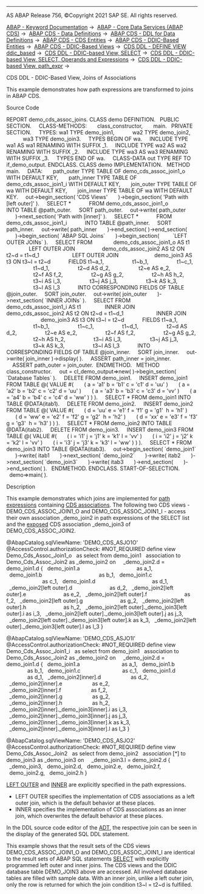   

* * *

AS ABAP Release 756, ©Copyright 2021 SAP SE. All rights reserved.

[ABAP - Keyword Documentation](javascript:call_link\('abenabap.htm'\)) →  [ABAP - Core Data Services (ABAP CDS)](javascript:call_link\('abencds.htm'\)) →  [ABAP CDS - Data Definitions](javascript:call_link\('abencds_entities.htm'\)) →  [ABAP CDS - DDL for Data Definitions](javascript:call_link\('abencds_f1_ddl_syntax.htm'\)) →  [ABAP CDS - CDS Entities](javascript:call_link\('abencds_view_entity.htm'\)) →  [ABAP CDS - DDIC-Based Entities](javascript:call_link\('abencds_ddic_entity.htm'\)) →  [ABAP CDS - DDIC-Based Views](javascript:call_link\('abencds_v1_views.htm'\)) →  [CDS DDL - DEFINE VIEW ddic\_based](javascript:call_link\('abencds_define_view_v1.htm'\)) →  [CDS DDL - DDIC-based View, SELECT](javascript:call_link\('abencds_select_statement_v1.htm'\)) →  [CDS DDL - DDIC-based View, SELECT, Operands and Expressions](javascript:call_link\('abencds_operands_and_expr_v1.htm'\)) →  [CDS DDL - DDIC-based View, path\_expr](javascript:call_link\('abencds_path_expression_v1.htm'\)) → 

CDS DDL - DDIC-Based View, Joins of Associations

This example demonstrates how path expressions are transformed to joins in ABAP CDS.

Source Code

REPORT demo\_cds\_assoc\_joins.
CLASS demo DEFINITION.
  PUBLIC SECTION.
    CLASS-METHODS:
      class\_constructor,
      main.
  PRIVATE SECTION.
    TYPES: wa1 TYPE demo\_join1,
           wa2 TYPE demo\_join2,
           wa3 TYPE demo\_join3.
    TYPES BEGIN OF wa.
    INCLUDE TYPE wa1 AS wa1 RENAMING WITH SUFFIX \_1.
    INCLUDE TYPE wa2 AS wa2 RENAMING WITH SUFFIX \_2.
    INCLUDE TYPE wa3 AS wa3 RENAMING WITH SUFFIX \_3.
    TYPES END OF wa.
    CLASS-DATA out TYPE REF TO if\_demo\_output.
ENDCLASS.
CLASS demo IMPLEMENTATION.
  METHOD main.
    DATA:
      path\_outer TYPE TABLE OF demo\_cds\_assoc\_join1\_o WITH DEFAULT KEY,
      path\_inner TYPE TABLE OF demo\_cds\_assoc\_join1\_i WITH DEFAULT KEY,
      join\_outer TYPE TABLE OF wa WITH DEFAULT KEY,
      join\_inner TYPE TABLE OF wa WITH DEFAULT KEY.
    out->begin\_section( 'CDS Views'
      )->begin\_section( 'Path with \[left outer\]' ).
    SELECT \*
           FROM demo\_cds\_assoc\_join1\_o
           INTO TABLE @path\_outer.
    SORT path\_outer.
    out->write( path\_outer
      )->next\_section( 'Path with \[inner\]' ).
    SELECT \*
           FROM demo\_cds\_assoc\_join1\_i
           INTO TABLE @path\_inner.
    SORT path\_inner.
    out->write( path\_inner
      )->end\_section( )->end\_section(
      )->begin\_section( \`ABAP SQL Joins\`
      )->begin\_section(
        \`LEFT OUTER JOINs\` ).
    SELECT FROM
             demo\_cds\_assoc\_join1\_o AS t1
               LEFT OUTER JOIN
                 demo\_cds\_assoc\_join2 AS t2 ON t2~d = t1~d\_1
                     LEFT OUTER JOIN
                       demo\_join3 AS t3 ON t3~l = t2~d
           FIELDS t1~a\_1,
                  t1~b\_1,
                  t1~c\_1,
                  t1~d\_1,
                  t2~d AS d\_2,
                  t2~e AS e\_2,
                  t2~f AS f\_2,
                  t2~g AS g\_2,
                  t2~h AS h\_2,
                  t3~i AS i\_3,
                  t3~j AS j\_3,
                  t3~k AS k\_3,
                  t3~l AS l\_3
           INTO CORRESPONDING FIELDS OF TABLE @join\_outer.
    SORT join\_outer.
    out->write( join\_outer
      )->next\_section( \`INNER JOINs\` ).
    SELECT FROM
             demo\_cds\_assoc\_join1\_i AS t1
               INNER JOIN
                 demo\_cds\_assoc\_join2 AS t2 ON t2~d = t1~d\_1
                     INNER JOIN
                       demo\_join3 AS t3 ON t3~l = t2~d
           FIELDS t1~a\_1,
                  t1~b\_1,
                  t1~c\_1,
                  t1~d\_1,
                  t2~d AS d\_2,
                  t2~e AS e\_2,
                  t2~f AS f\_2,
                  t2~g AS g\_2,
                  t2~h AS h\_2,
                  t3~i AS i\_3,
                  t3~j AS j\_3,
                  t3~k AS k\_3,
                  t3~l AS l\_3
           INTO CORRESPONDING FIELDS OF TABLE @join\_inner.
    SORT join\_inner.
    out->write( join\_inner )->display( ).
    ASSERT path\_inner = join\_inner.
    ASSERT path\_outer = join\_outer.  ENDMETHOD.
  METHOD class\_constructor.
    out = cl\_demo\_output=>new( )->begin\_section( \`Database Tables\` ).
    DELETE FROM demo\_join1.
    INSERT demo\_join1 FROM TABLE @( VALUE #(
      ( a = 'a1' b = 'b1' c = 'c1' d = 'uu' )
      ( a = 'a2' b = 'b2' c = 'c2' d = 'uu' )
      ( a = 'a3' b = 'b3' c = 'c3' d = 'vv' )
      ( a = 'a4' b = 'b4' c = 'c4' d = 'ww' ) ) ).
    SELECT \* FROM demo\_join1 INTO TABLE @DATA(itab1).
    DELETE FROM demo\_join2.
    INSERT demo\_join2 FROM TABLE @( VALUE #(
      ( d = 'uu' e = 'e1' f = 'f1' g = 'g1'  h = 'h1' )
      ( d = 'ww' e = 'e2' f = 'f2' g = 'g2'  h = 'h2' )
      ( d = 'xx' e = 'e3' f = 'f3' g = 'g3'  h = 'h3' ) ) ).
    SELECT \* FROM demo\_join2 INTO TABLE @DATA(itab2).
    DELETE FROM demo\_join3.
    INSERT demo\_join3 FROM TABLE @( VALUE #(
      ( i = 'i1' j = 'j1' k = 'k1' l = 'vv' )
      ( i = 'i2' j = 'j2' k = 'k2' l = 'vv' )
      ( i = 'i3' j = 'j3' k = 'k3' l = 'ww' ) ) ).
    SELECT \* FROM demo\_join3 INTO TABLE @DATA(itab3).
    out->begin\_section( \`demo\_join1\`
      )->write( itab1
      )->next\_section( \`demo\_join2\`
      )->write( itab2
      )->next\_section( \`demo\_join3\`
      )->write( itab3
      )->end\_section(
      )->end\_section( ).
  ENDMETHOD.
ENDCLASS.
START-OF-SELECTION.
  demo=>main( ).

Description

This example demonstrates which joins are implemented for [path expressions](javascript:call_link\('abencds_path_expression_v1.htm'\)) containing [CDS associations](javascript:call_link\('abencds_association_glosry.htm'\) "Glossary Entry"). The following two CDS views - DEMO\_CDS\_ASSOC\_JOIN1\_O and DEMO\_CDS\_ASSOC\_JOIN1\_I - access their own association \_demo\_join2 in path expressions of the SELECT list and the [exposed](javascript:call_link\('abencds_select_list_association_v1.htm'\)) CDS association \_demo\_join3 of DEMO\_CDS\_ASSOC\_JOIN2.

@AbapCatalog.sqlViewName: 'DEMO\_CDS\_ASJO1O'
@AccessControl.authorizationCheck: #NOT\_REQUIRED
define view Demo\_Cds\_Assoc\_Join1\_o
  as select from demo\_join1
  association to Demo\_Cds\_Assoc\_Join2 as \_demo\_join2 on
    \_demo\_join2.d = demo\_join1.d
{
  demo\_join1.a                                      as a\_1,
  demo\_join1.b                                      as b\_1,
  demo\_join1.c                                      as c\_1,
  demo\_join1.d                                      as d\_1,
  \_demo\_join2\[left outer\].d                         as d\_2,
  \_demo\_join2\[left outer\].e                         as e\_2,
  \_demo\_join2\[left outer\].f                         as f\_2,
  \_demo\_join2\[left outer\].g                         as g\_2,
  \_demo\_join2\[left outer\].h                         as h\_2,
  \_demo\_join2\[left outer\].\_demo\_join3\[left outer\].i as i\_3,
  \_demo\_join2\[left outer\].\_demo\_join3\[left outer\].j as j\_3,
  \_demo\_join2\[left outer\].\_demo\_join3\[left outer\].k as k\_3,
  \_demo\_join2\[left outer\].\_demo\_join3\[left outer\].l as l\_3
}  

@AbapCatalog.sqlViewName: 'DEMO\_CDS\_ASJO1I'
@AccessControl.authorizationCheck: #NOT\_REQUIRED
define view Demo\_Cds\_Assoc\_Join1\_i
  as select from demo\_join1
  association to Demo\_Cds\_Assoc\_Join2 as \_demo\_join2 on
    \_demo\_join2.d = demo\_join1.d
{
  demo\_join1.a                            as a\_1,
  demo\_join1.b                            as b\_1,
  demo\_join1.c                            as c\_1,
  demo\_join1.d                            as d\_1,
  \_demo\_join2\[inner\].d                    as d\_2,
  \_demo\_join2\[inner\].e                    as e\_2,
  \_demo\_join2\[inner\].f                    as f\_2,
  \_demo\_join2\[inner\].g                    as g\_2,
  \_demo\_join2\[inner\].h                    as h\_2,
  \_demo\_join2\[inner\].\_demo\_join3\[inner\].i as i\_3,
  \_demo\_join2\[inner\].\_demo\_join3\[inner\].j as j\_3,
  \_demo\_join2\[inner\].\_demo\_join3\[inner\].k as k\_3,
  \_demo\_join2\[inner\].\_demo\_join3\[inner\].l as l\_3
}    

@AbapCatalog.sqlViewName: 'DEMO\_CDS\_ASJO2'
@AccessControl.authorizationCheck: #NOT\_REQUIRED
define view Demo\_Cds\_Assoc\_Join2
  as select from demo\_join2
  association \[\*\] to demo\_join3 as \_demo\_join3 on
    \_demo\_join3.l = demo\_join2.d
{
  \_demo\_join3,
  demo\_join2.d,
  demo\_join2.e,
  demo\_join2.f,
  demo\_join2.g,
  demo\_join2.h
}  

[LEFT OUTER](javascript:call_link\('abencds_path_expr_jointype_v1.htm'\)) and [INNER](javascript:call_link\('abencds_path_expr_jointype_v1.htm'\)) are explicitly specified in the path expressions.

-   LEFT OUTER specifies the implementation of CDS associations as a left outer join, which is the default behavior at these places.
-   INNER specifies the implementation of CDS associations as an inner join, which overwrites the default behavior at these places.

In the DDL source code editor of the [ADT](javascript:call_link\('abenadt_glosry.htm'\) "Glossary Entry"), the respective join can be seen in the display of the generated SQL DDL statement.

This example shows that the result sets of the CDS views DEMO\_CDS\_ASSOC\_JOIN1\_O and DEMO\_CDS\_ASSOC\_JOIN1\_I are identical to the result sets of ABAP SQL statements [SELECT](javascript:call_link\('abapselect.htm'\)) with explicitly programmed left outer and inner joins. The CDS views and the DDIC database table DEMO\_JOIN3 above are accessed. All involved database tables are filled with sample data. With an inner join, unlike a left outer join, only the row is returned for which the join condition t3~l = t2~d is fulfilled.